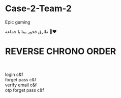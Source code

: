 # Case-2-Team-2
Epic gaming
<br/>

طارق فخور بينا يا جماعة 🤩❤️
<br/>
# REVERSE CHRONO ORDER
<br/>

login c&f<br/>
forget pass c&f<br/>
verify email c&f<br/>
otp forget pass c&f<br/>



